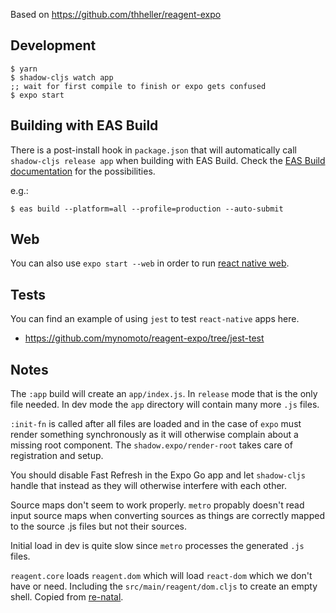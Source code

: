 
Based on 
https://github.com/thheller/reagent-expo

## Development
```
$ yarn
$ shadow-cljs watch app
;; wait for first compile to finish or expo gets confused
$ expo start
```

## Building with EAS Build

There is a post-install hook in `package.json` that will automatically call `shadow-cljs release app` when building with EAS Build. Check the [EAS Build documentation](https://docs.expo.dev/build/introduction/) for the possibilities.

e.g.:
```
$ eas build --platform=all --profile=production --auto-submit
```

## Web

You can also use `expo start --web` in order to run [react native web](https://github.com/necolas/react-native-web).

## Tests

You can find an example of using `jest` to test `react-native` apps here.

- https://github.com/mynomoto/reagent-expo/tree/jest-test

## Notes

The `:app` build will create an `app/index.js`. In `release` mode that is the only file needed. In dev mode the `app` directory will contain many more `.js` files.

`:init-fn` is called after all files are loaded and in the case of `expo` must render something synchronously as it will otherwise complain about a missing root component. The `shadow.expo/render-root` takes care of registration and setup.

You should disable Fast Refresh in the Expo Go app and let `shadow-cljs` handle that instead as they will otherwise interfere with each other.

Source maps don't seem to work properly. `metro` propably doesn't read input source maps when converting sources as things are correctly mapped to the source .js files but not their sources.

Initial load in dev is quite slow since `metro` processes the generated `.js` files.

`reagent.core` loads `reagent.dom` which will load `react-dom` which we don't have or need. Including the `src/main/reagent/dom.cljs` to create an empty shell. Copied from [re-natal](https://github.com/drapanjanas/re-natal/blob/master/resources/cljs-reagent6/reagent_dom.cljs).
